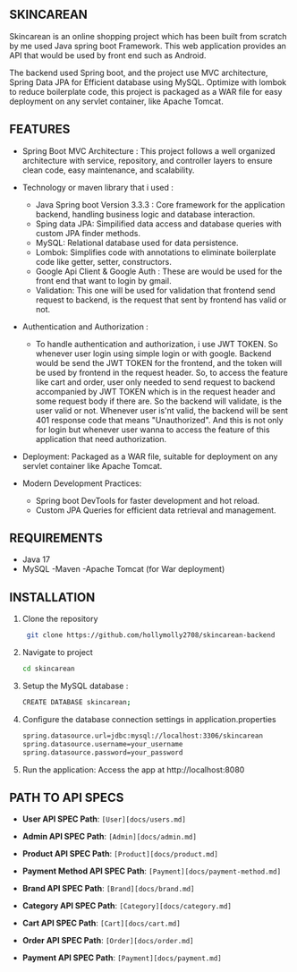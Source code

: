 ## SKINCAREAN

Skincarean is an online shopping project which has been built from scratch by me used Java spring boot Framework. This web application provides an API
that would be used by front end such as Android.

The backend used Spring boot, and the project use MVC architecture, Spring Data JPA for Efficient database using MySQL.
Optimize with lombok to reduce boilerplate code, this project is packaged as a WAR file for easy deployment on any servlet container, like Apache Tomcat.

## FEATURES

* Spring Boot MVC Architecture : This project follows a well organized architecture with service, repository, and controller layers
  to ensure clean code, easy maintenance, and scalability.


* Technology or maven library that i used :

   * Java Spring boot Version 3.3.3 : Core framework for the application backend, handling business logic and database interaction.
   * Sping data JPA: Simpilified data access and database queries with custom JPA finder methods.
   * MySQL: Relational database used for data persistence.
   * Lombok: Simplifies code with annotations to eliminate boilerplate code like getter, setter, constructors.
   * Google Api Client & Google Auth : These are would be used for the front end that want to login by gmail.
   * Validation: This one will be used for validation that frontend send request to backend, is the request that sent by frontend has valid or not.


* Authentication and Authorization :

   * To handle authentication and authorization, i use JWT TOKEN. So whenever user login using simple login or with google. Backend would be send the JWT TOKEN for the frontend, and the token will be used by frontend in the request header. So, to access the feature like cart and order, user only needed to send request to backend accompanied by JWT TOKEN which is in the request header and some request body if there are.
     So the backend will validate, is the user valid or not. Whenever user is'nt valid, the backend will be sent 401 response code that means "Unauthorized". And this is not only for login but whenever user wanna to access the feature of this application that need authorization.


* Deployment: Packaged as a WAR file, suitable for deployment on any servlet container like Apache Tomcat.


* Modern Development Practices: 

  * Spring boot DevTools for faster development and hot reload.
  * Custom JPA Queries for efficient data retrieval and management.


## REQUIREMENTS

* Java 17
* MySQL -Maven -Apache Tomcat (for War deployment)


## INSTALLATION 

1. Clone the repository

   ```bash
    git clone https://github.com/hollymolly2708/skincarean-backend
   ```
   
2. Navigate to project 
  
   ```bash
   cd skincarean
   ```
   
3. Setup the MySQL database :

   ```bash
   CREATE DATABASE skincarean;
   ```
4. Configure the database connection settings in application.properties

   ```bash
   spring.datasource.url=jdbc:mysql://localhost:3306/skincarean
   spring.datasource.username=your_username
   spring.datasource.password=your_password
   ```
5. Run the application: Access the app at http://localhost:8080


## PATH TO API SPECS

- **User API SPEC Path**: `[User][docs/users.md]`

- **Admin API SPEC Path**: `[Admin][docs/admin.md]`

- **Product API SPEC Path**: `[Product][docs/product.md]` 
- **Payment Method API SPEC Path**: `[Payment][docs/payment-method.md]`  

- **Brand API SPEC Path**: `[Brand][docs/brand.md]`  

- **Category API SPEC Path**: `[Category][docs/category.md]`

- **Cart API SPEC Path**: `[Cart][docs/cart.md]`

- **Order API SPEC Path**: `[Order][docs/order.md]` 

- **Payment API SPEC Path**: `[Payment][docs/payment.md]` 




     